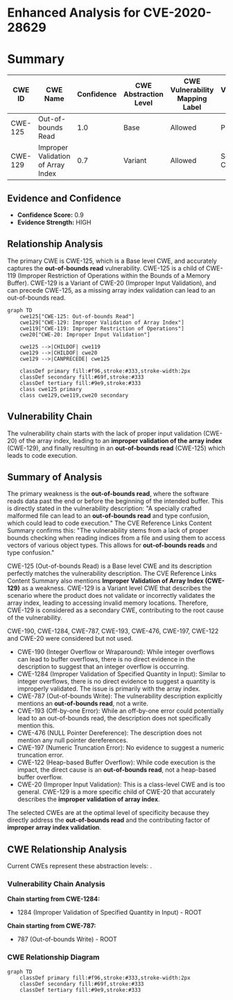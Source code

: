 # Enhanced Analysis for CVE-2020-28629

# Summary
| CWE ID | CWE Name | Confidence | CWE Abstraction Level | CWE Vulnerability Mapping Label | CWE-Vulnerability Mapping Notes |
|---|---|---|---|---|---|
| CWE-125 | Out-of-bounds Read | 1.0 | Base | Allowed | Primary CWE |
| CWE-129 | Improper Validation of Array Index | 0.7 | Variant | Allowed | Secondary CWE |

## Evidence and Confidence

*   **Confidence Score:** 0.9
*   **Evidence Strength:** HIGH

## Relationship Analysis
The primary CWE is CWE-125, which is a Base level CWE, and accurately captures the **out-of-bounds read** vulnerability. CWE-125 is a child of CWE-119 (Improper Restriction of Operations within the Bounds of a Memory Buffer). CWE-129 is a Variant of CWE-20 (Improper Input Validation), and can precede CWE-125, as a missing array index validation can lead to an out-of-bounds read.

```mermaid
graph TD
    cwe125["CWE-125: Out-of-bounds Read"]
    cwe129["CWE-129: Improper Validation of Array Index"]
    cwe119["CWE-119: Improper Restriction of Operations"]
    cwe20["CWE-20: Improper Input Validation"]
    
    cwe125 -->|CHILDOF| cwe119
    cwe129 -->|CHILDOF| cwe20
    cwe129 -->|CANPRECEDE| cwe125
    
    classDef primary fill:#f96,stroke:#333,stroke-width:2px
    classDef secondary fill:#69f,stroke:#333
    classDef tertiary fill:#9e9,stroke:#333
    class cwe125 primary
    class cwe129,cwe119,cwe20 secondary
```

## Vulnerability Chain
The vulnerability chain starts with the lack of proper input validation (CWE-20) of the array index, leading to an **improper validation of the array index** (CWE-129), and finally resulting in an **out-of-bounds read** (CWE-125) which leads to code execution.

## Summary of Analysis
The primary weakness is the **out-of-bounds read**, where the software reads data past the end or before the beginning of the intended buffer. This is directly stated in the vulnerability description: "A specially crafted malformed file can lead to an **out-of-bounds read** and type confusion, which could lead to code execution." The CVE Reference Links Content Summary confirms this: "The vulnerability stems from a lack of proper bounds checking when reading indices from a file and using them to access vectors of various object types. This allows for **out-of-bounds reads** and type confusion."

CWE-125 (Out-of-bounds Read) is a Base level CWE and its description perfectly matches the vulnerability description. The CVE Reference Links Content Summary also mentions **Improper Validation of Array Index (CWE-129)** as a weakness. CWE-129 is a Variant level CWE that describes the scenario where the product does not validate or incorrectly validates the array index, leading to accessing invalid memory locations. Therefore, CWE-129 is considered as a secondary CWE, contributing to the root cause of the vulnerability.

CWE-190, CWE-1284, CWE-787, CWE-193, CWE-476, CWE-197, CWE-122 and CWE-20 were considered but not used.
- CWE-190 (Integer Overflow or Wraparound): While integer overflows can lead to buffer overflows, there is no direct evidence in the description to suggest that an integer overflow is occurring.
- CWE-1284 (Improper Validation of Specified Quantity in Input): Similar to integer overflows, there is no direct evidence to suggest a quantity is improperly validated. The issue is primarily with the array index.
- CWE-787 (Out-of-bounds Write): The vulnerability description explicitly mentions an **out-of-bounds read**, not a write.
- CWE-193 (Off-by-one Error): While an off-by-one error could potentially lead to an out-of-bounds read, the description does not specifically mention this.
- CWE-476 (NULL Pointer Dereference): The description does not mention any null pointer dereferences.
- CWE-197 (Numeric Truncation Error): No evidence to suggest a numeric truncation error.
- CWE-122 (Heap-based Buffer Overflow): While code execution is the impact, the direct cause is an **out-of-bounds read**, not a heap-based buffer overflow.
- CWE-20 (Improper Input Validation): This is a class-level CWE and is too general. CWE-129 is a more specific child of CWE-20 that accurately describes the **improper validation of array index**.

The selected CWEs are at the optimal level of specificity because they directly address the **out-of-bounds read** and the contributing factor of **improper array index validation**.


## CWE Relationship Analysis

Current CWEs represent these abstraction levels: .


### Vulnerability Chain Analysis

**Chain starting from CWE-1284:**
- 1284 (Improper Validation of Specified Quantity in Input) - ROOT


**Chain starting from CWE-787:**
- 787 (Out-of-bounds Write) - ROOT



### CWE Relationship Diagram

```mermaid
graph TD
    classDef primary fill:#f96,stroke:#333,stroke-width:2px
    classDef secondary fill:#69f,stroke:#333
    classDef tertiary fill:#9e9,stroke:#333
```